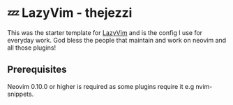 # 💤 LazyVim - thejezzi

This was the starter template for [LazyVim](https://github.com/LazyVim/LazyVim)
and is the config I use for everyday work. God bless the people that maintain
and work on neovim and all those plugins!

## Prerequisites

Neovim 0.10.0 or higher is required as some plugins require it e.g nvim-snippets.
